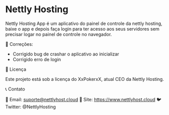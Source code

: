 # Nettly Hosting

Nettly Hosting App é um aplicativo do painel de controle da nettly hosting, baixe o app e depois faça login para ter acesso aos seus servidores sem precisar logar no painel de controle no navegador.

📌 Correções:
- Corrigido bug de crashar o aplicativo ao inicializar
- Corrigido erro de login

📄 Licença

Este projeto está sob a licença do XxPokerxX, atual CEO da Nettly Hosting.

📞 Contato

📧 Email: suporte@nettlyhost.cloud
🔗 Site: https://www.nettlyhost.cloud
🐦 Twitter: @NettlyHosting

